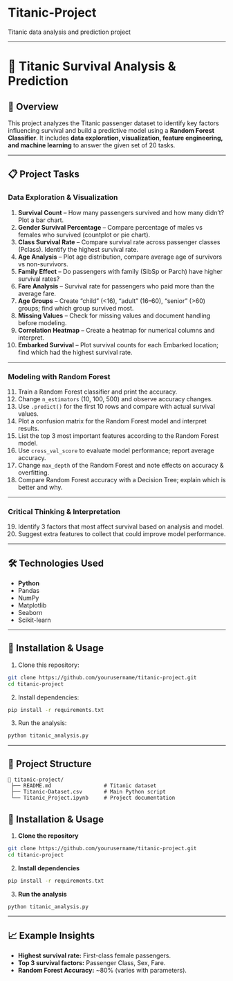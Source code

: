 # Titanic-Project
Titanic data analysis and prediction project 

---

# 🚢 Titanic Survival Analysis & Prediction

## 📌 Overview

This project analyzes the Titanic passenger dataset to identify key factors influencing survival and build a predictive model using a **Random Forest Classifier**. It includes **data exploration, visualization, feature engineering, and machine learning** to answer the given set of 20 tasks.

---

## 📋 Project Tasks

### **Data Exploration & Visualization**

1. **Survival Count** – How many passengers survived and how many didn’t? Plot a bar chart.
2. **Gender Survival Percentage** – Compare percentage of males vs females who survived (countplot or pie chart).
3. **Class Survival Rate** – Compare survival rate across passenger classes (Pclass). Identify the highest survival rate.
4. **Age Analysis** – Plot age distribution, compare average age of survivors vs non-survivors.
5. **Family Effect** – Do passengers with family (SibSp or Parch) have higher survival rates?
6. **Fare Analysis** – Survival rate for passengers who paid more than the average fare.
7. **Age Groups** – Create “child” (<16), “adult” (16–60), “senior” (>60) groups; find which group survived most.
8. **Missing Values** – Check for missing values and document handling before modeling.
9. **Correlation Heatmap** – Create a heatmap for numerical columns and interpret.
10. **Embarked Survival** – Plot survival counts for each Embarked location; find which had the highest survival rate.

---

### **Modeling with Random Forest**

11. Train a Random Forest classifier and print the accuracy.
12. Change `n_estimators` (10, 100, 500) and observe accuracy changes.
13. Use `.predict()` for the first 10 rows and compare with actual survival values.
14. Plot a confusion matrix for the Random Forest model and interpret results.
15. List the top 3 most important features according to the Random Forest model.
16. Use `cross_val_score` to evaluate model performance; report average accuracy.
17. Change `max_depth` of the Random Forest and note effects on accuracy & overfitting.
18. Compare Random Forest accuracy with a Decision Tree; explain which is better and why.

---

### **Critical Thinking & Interpretation**

19. Identify 3 factors that most affect survival based on analysis and model.
20. Suggest extra features to collect that could improve model performance.

---

## 🛠 Technologies Used

* **Python**
* Pandas
* NumPy
* Matplotlib
* Seaborn
* Scikit-learn

---

## 🚀 Installation & Usage

1. Clone this repository:

```bash
git clone https://github.com/yourusername/titanic-project.git
cd titanic-project
```

2. Install dependencies:

```bash
pip install -r requirements.txt
```

3. Run the analysis:

```bash
python titanic_analysis.py
```

---

## 📂 Project Structure

```
📁 titanic-project/
 ├── README.md                 # Titanic dataset
 ├── Titanic-Dataset.csv       # Main Python script
 └── Titanic_Project.ipynb     # Project documentation
```


## 🚀 Installation & Usage

1. **Clone the repository**

```bash
git clone https://github.com/yourusername/titanic-project.git
cd titanic-project
```

2. **Install dependencies**

```bash
pip install -r requirements.txt
```

3. **Run the analysis**

```bash
python titanic_analysis.py
```

---
## 📈 Example Insights

* **Highest survival rate:** First-class female passengers.
* **Top 3 survival factors:** Passenger Class, Sex, Fare.
* **Random Forest Accuracy:** \~80% (varies with parameters).




